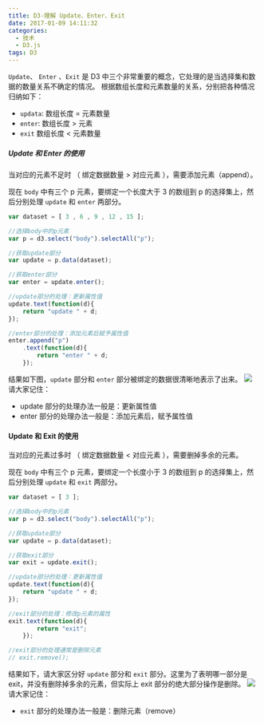 ```yaml
---
title: D3-理解 Update、Enter、Exit
date: 2017-01-09 14:11:32
categories: 
  - 技术
  - D3.js
tags: D3
---
```


<code>Update</code>、 <code>Enter</code> 、<code>Exit</code> 是 D3 中三个非常重要的概念，它处理的是当选择集和数据的数量关系不确定的情况。<!--more-->
根据数组长度和元素数量的关系，分别把各种情况归纳如下：
* <code>updata</code>: 数组长度 = 元素数量
* <code>enter</code>: 数组长度 > 元素
* <code>exit</code> 数组长度 < 元素数量

##### Update 和 Enter 的使用
当对应的元素不足时 （ 绑定数据数量 > 对应元素 ），需要添加元素（append）。

现在 <code>body</code> 中有三个 p 元素，要绑定一个长度大于 3 的数组到 p 的选择集上，然后分别处理 <code>update</code> 和 <code>enter</code> 两部分。
```JavaScript
var dataset = [ 3 , 6 , 9 , 12 , 15 ];

//选择body中的p元素
var p = d3.select("body").selectAll("p");

//获取update部分
var update = p.data(dataset);

//获取enter部分
var enter = update.enter();

//update部分的处理：更新属性值
update.text(function(d){
    return "update " + d;
});

//enter部分的处理：添加元素后赋予属性值
enter.append("p")
    .text(function(d){
        return "enter " + d;
    });
```
结果如下图，<code>update</code> 部分和 <code>enter</code> 部分被绑定的数据很清晰地表示了出来。
![](/css/images/enterexit-3.png)
请大家记住：
* update 部分的处理办法一般是：更新属性值
* enter 部分的处理办法一般是：添加元素后，赋予属性值

#### Update 和 Exit 的使用

当对应的元素过多时 （ 绑定数据数量 < 对应元素 ），需要删掉多余的元素。

现在 <code>body</code> 中有三个 p 元素，要绑定一个长度小于 3 的数组到 p 的选择集上，然后分别处理 <code>update</code> 和 <code>exit</code> 两部分。

```JavaScript
var dataset = [ 3 ];

//选择body中的p元素
var p = d3.select("body").selectAll("p");

//获取update部分
var update = p.data(dataset);

//获取exit部分
var exit = update.exit();

//update部分的处理：更新属性值
update.text(function(d){
    return "update " + d;
});

//exit部分的处理：修改p元素的属性
exit.text(function(d){
        return "exit";
    });

//exit部分的处理通常是删除元素
// exit.remove();
```
结果如下，请大家区分好 <code>update</code> 部分和 <code>exit</code> 部分。这里为了表明哪一部分是 exit，并没有删除掉多余的元素，但实际上 exit 部分的绝大部分操作是删除。
![](/css/images/enterexit-4.png)
请大家记住：
* <code>exit</code> 部分的处理办法一般是：删除元素（remove）



